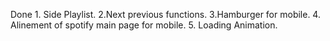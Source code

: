 Done 1. Side Playlist.
2.Next previous functions.
3.Hamburger for mobile.
4. Alinement of spotify main page for mobile.
5. Loading Animation.